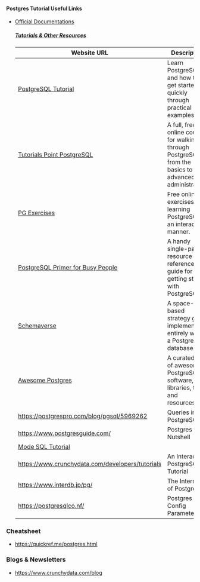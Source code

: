 #### Postgres Tutorial Useful Links

- [Official Documentations](https://www.postgresql.org/docs/)

  ##### [Tutorials & Other Resources](https://www.postgresql.org/docs/online-resources/) 

  | Website URL                                                  | Description                                                  |
  | ------------------------------------------------------------ | ------------------------------------------------------------ |
  | [PostgreSQL Tutorial](https://www.postgresqltutorial.com/)   | Learn PostgreSQL and how to get started quickly through practical examples. |
  | [Tutorials Point PostgreSQL](https://www.tutorialspoint.com/postgresql/) | A full, free online course for walking through PostgreSQL, from the basics to advanced administration. |
  | [PG Exercises](https://pgexercises.com/)                     | Free online exercises for learning PostgreSQL in an interactive manner. |
  | [PostgreSQL Primer for Busy People](https://zaiste.net/posts/postgresql-primer-for-busy-people/) | A handy single-paged resource and reference guide for getting started with PostgreSQL. |
  | [Schemaverse](https://schemaverse.com/)                      | A space-based strategy game implemented entirely within a PostgreSQL database. |
  | [Awesome Postgres](https://github.com/dhamaniasad/awesome-postgres) | A curated list of awesome PostgreSQL software, libraries, tools and resources. |
  | https://postgrespro.com/blog/pgsql/5969262                   | Queries in PostgreSQL                                        |
  | https://www.postgresguide.com/                               | Postgres in a Nutshell                                       |
  | [Mode SQL Tutorial](https://mode.com/sql-tutorial/)          |                                                              |
  | https://www.crunchydata.com/developers/tutorials             | An Interactive PostgreSQL Tutorial                           |
  | https://www.interdb.jp/pg/                                   | The Internals of PostgreSQL                                  |
  | https://postgresqlco.nf/                                     | Postgres Config Parameters                                   |


### Cheatsheet

- https://quickref.me/postgres.html

### Blogs & Newsletters

- https://www.crunchydata.com/blog

  